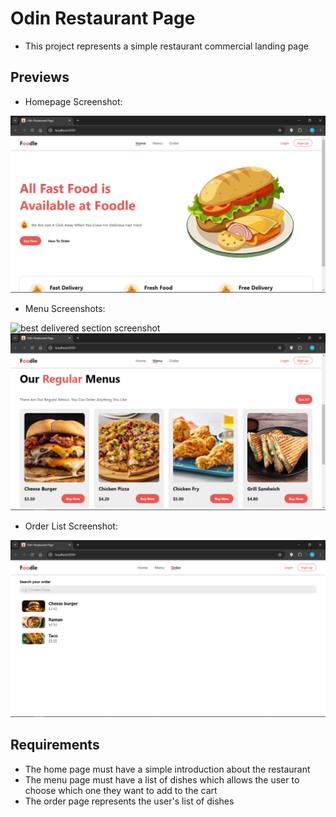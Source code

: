 # Odin Restaurant Page

- This project represents a simple restaurant commercial landing page

## Previews

- Homepage Screenshot:

![homepage screenshot](./src/assets/previews/homepage.png)

- Menu Screenshots:

![best delivered section screenshot](./src/assets/previews/best-delivered.png.png)
![menu screenshot](./src/assets/previews/menu.png)

- Order List Screenshot:

![order list screenshot](./src/assets/previews/order-list.png)

## Requirements

- The home page must have a simple introduction about the restaurant
- The menu page must have a list of dishes which allows the user to choose which one they want to add to the cart
- The order page represents the user's list of dishes
